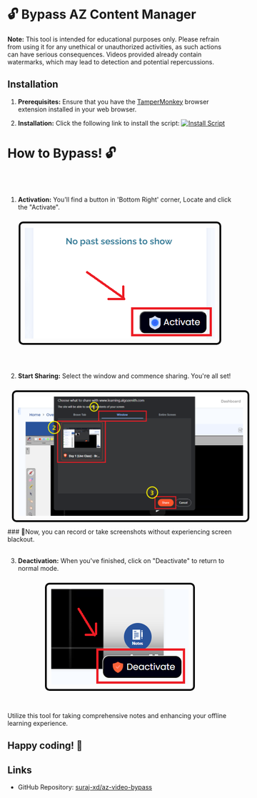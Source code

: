 # 🔓 Bypass AZ Content Manager

**Note:** This tool is intended for educational purposes only. Please refrain from using it for any unethical or unauthorized activities, as such actions can have serious consequences. Videos provided already contain watermarks, which may lead to detection and potential repercussions. 

## Installation
1. **Prerequisites:** Ensure that you have the [TamperMonkey](https://chrome.google.com/webstore/detail/tampermonkey/dhdgffkkebhmkfjojejmpbldmpobfkfo) browser extension installed in your web browser.

2. **Installation:** Click the following link to install the script:
   <a href="https://github.com/suraj-xd/auto-connect-wifi/raw/main/main.user.js" target="_blank">
   <img src="https://img.shields.io/badge/Install-Script-blue.svg" alt="Install Script">
   </a>


# How to Bypass! 🔓
<br></br>
1. **Activation:** You'll find a button in 'Bottom Right' corner, Locate and click the "Activate". 
<div align="center">
  <img src="activate.png" alt="Activate" style="margin: 10px; padding: 10px; border: 4px solid #000; border-radius: 10px;">
</div>
<br></br>


2. **Start Sharing:** Select the window and commence sharing. You're all set! 
<div align="center">
  <img src="share.png" alt="Share" style="margin: 10px; padding: 10px; border: 4px solid #000; border-radius: 10px;">
</div>
### 🎉Now, you can record or take screenshots without experiencing screen blackout.
<br></br>

3. **Deactivation:** When you've finished, click on "Deactivate" to return to normal mode. 
<div align="center">
  <img src="deactivate.png" alt="Deactivate" style="margin: 10px; padding: 10px; border: 4px solid #000; border-radius: 10px;">
</div>
<br></br>
Utilize this tool for taking comprehensive notes and enhancing your offline learning experience. 

## Happy coding! 🚀

## Links
- GitHub Repository: [suraj-xd/az-video-bypass](https://github.com/suraj-xd/az-video-bypass)

